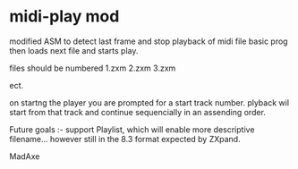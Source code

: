 # midi-play mod

modified ASM to detect last frame and stop playback of midi file
basic prog then loads next file and starts play.

files should be numbered
1.zxm
2.zxm
3.zxm

ect.

on startng the player you are prompted for a start track number.
plyback wil start from that track and continue sequencially in an
assending order.

Future goals :- support Playlist, which will enable more descriptive
filename... however still in the  8.3 format expected by ZXpand.


MadAxe
